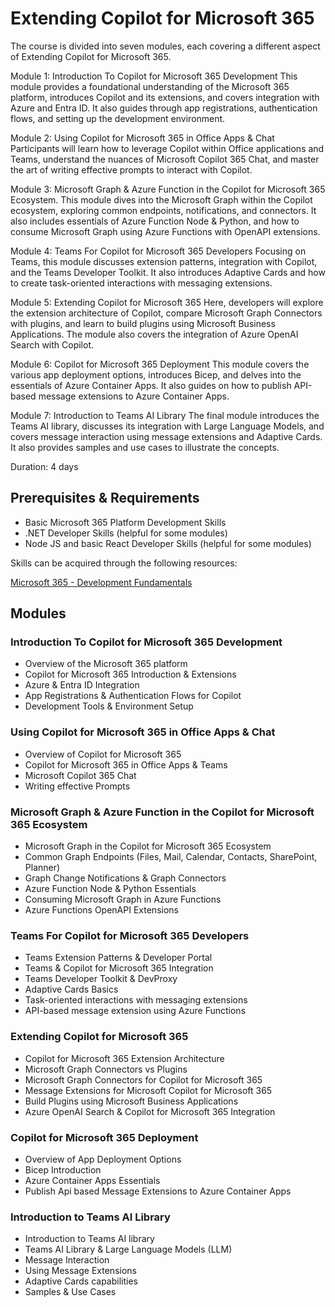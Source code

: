 # Extending Copilot for Microsoft 365

The course is divided into seven modules, each covering a different aspect of Extending Copilot for Microsoft 365. 

Module 1: Introduction To Copilot for Microsoft 365 Development This module provides a foundational understanding of the Microsoft 365 platform, introduces Copilot and its extensions, and covers integration with Azure and Entra ID. It also guides through app registrations, authentication flows, and setting up the development environment.

Module 2: Using Copilot for Microsoft 365 in Office Apps & Chat Participants will learn how to leverage Copilot within Office applications and Teams, understand the nuances of Microsoft Copilot 365 Chat, and master the art of writing effective prompts to interact with Copilot.

Module 3: Microsoft Graph & Azure Function in the Copilot for Microsoft 365 Ecosystem. This module dives into the Microsoft Graph within the Copilot ecosystem, exploring common endpoints, notifications, and connectors. It also includes essentials of Azure Function Node & Python, and how to consume Microsoft Graph using Azure Functions with OpenAPI extensions.

Module 4: Teams For Copilot for Microsoft 365 Developers Focusing on Teams, this module discusses extension patterns, integration with Copilot, and the Teams Developer Toolkit. It also introduces Adaptive Cards and how to create task-oriented interactions with messaging extensions.

Module 5: Extending Copilot for Microsoft 365 Here, developers will explore the extension architecture of Copilot, compare Microsoft Graph Connectors with plugins, and learn to build plugins using Microsoft Business Applications. The module also covers the integration of Azure OpenAI Search with Copilot.

Module 6: Copilot for Microsoft 365 Deployment This module covers the various app deployment options, introduces Bicep, and delves into the essentials of Azure Container Apps. It also guides on how to publish API-based message extensions to Azure Container Apps.

Module 7: Introduction to Teams AI Library The final module introduces the Teams AI library, discusses its integration with Large Language Models, and covers message interaction using message extensions and Adaptive Cards. It also provides samples and use cases to illustrate the concepts.

Duration: 4 days

## Prerequisites & Requirements

- Basic Microsoft 365 Platform Development Skills
- .NET Developer Skills (helpful for some modules)
- Node JS and basic React Developer Skills (helpful for some modules)

Skills can be acquired through the following resources:

[Microsoft 365 - Development Fundamentals](http://<URL_TO_CLASS>)

## Modules

### Introduction To Copilot for Microsoft 365 Development

- Overview of the Microsoft 365 platform
- Copilot for Microsoft 365 Introduction & Extensions
- Azure & Entra ID Integration
- App Registrations & Authentication Flows for Copilot
- Development Tools & Environment Setup

### Using Copilot for Microsoft 365 in Office Apps & Chat

- Overview of Copilot for Microsoft 365 
- Copilot for Microsoft 365 in Office Apps & Teams
- Microsoft Copilot 365 Chat
- Writing effective Prompts

### Microsoft Graph & Azure Function in the Copilot for Microsoft 365 Ecosystem

- Microsoft Graph in the Copilot for Microsoft 365 Ecosystem
- Common Graph Endpoints (Files, Mail, Calendar, Contacts, SharePoint, Planner)
- Graph Change Notifications & Graph Connectors
- Azure Function Node & Python Essentials
- Consuming Microsoft Graph in Azure Functions
- Azure Functions OpenAPI Extensions

### Teams For Copilot for Microsoft 365 Developers

- Teams Extension Patterns & Developer Portal
- Teams & Copilot for Microsoft 365 Integration 
- Teams Developer Toolkit & DevProxy
- Adaptive Cards Basics
- Task-oriented interactions with messaging extensions
- API-based message extension using Azure Functions

### Extending Copilot for Microsoft 365

- Copilot for Microsoft 365 Extension Architecture
- Microsoft Graph Connectors vs Plugins
- Microsoft Graph Connectors for Copilot for Microsoft 365
- Message Extensions for Microsoft Copilot for Microsoft 365
- Build Plugins using Microsoft Business Applications
- Azure OpenAI Search & Copilot for Microsoft 365 Integration

### Copilot for Microsoft 365 Deployment

- Overview of App Deployment Options
- Bicep Introduction
- Azure Container Apps Essentials
- Publish Api based Message Extensions to Azure Container Apps

### Introduction to Teams AI Library

- Introduction to Teams AI library
- Teams AI Library & Large Language Models (LLM)
- Message Interaction
- Using Message Extensions
- Adaptive Cards capabilities
- Samples & Use Cases
